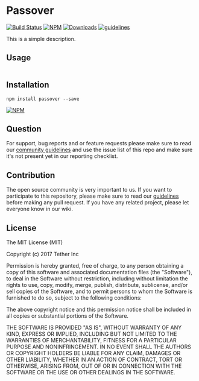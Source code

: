 # Passover

[![Build Status](https://travis-ci.org/tether/passover.svg?branch=master)](https://travis-ci.org/tether/passover)
[![NPM](https://img.shields.io/npm/v/passover.svg)](https://www.npmjs.com/package/passover)
[![Downloads](https://img.shields.io/npm/dm/passover.svg)](http://npm-stat.com/charts.html?package=passover)
[![guidelines](https://tether.github.io/contribution-guide/badge-guidelines.svg)](https://github.com/tether/contribution-guide)

This is a simple description.

## Usage

```js

```

## Installation

```shell
npm install passover --save
```

[![NPM](https://nodei.co/npm/passover.png)](https://nodei.co/npm/passover/)


## Question

For support, bug reports and or feature requests please make sure to read our
<a href="https://github.com/tether/contribution-guide/blob/master/community.md" target="_blank">community guidelines</a> and use the issue list of this repo and make sure it's not present yet in our reporting checklist.

## Contribution

The open source community is very important to us. If you want to participate to this repository, please make sure to read our <a href="https://github.com/tether/contribution-guide" target="_blank">guidelines</a> before making any pull request. If you have any related project, please let everyone know in our wiki.

## License

The MIT License (MIT)

Copyright (c) 2017 Tether Inc

Permission is hereby granted, free of charge, to any person obtaining a copy of this software and associated documentation files (the "Software"), to deal in the Software without restriction, including without limitation the rights to use, copy, modify, merge, publish, distribute, sublicense, and/or sell copies of the Software, and to permit persons to whom the Software is furnished to do so, subject to the following conditions:

The above copyright notice and this permission notice shall be included in all copies or substantial portions of the Software.

THE SOFTWARE IS PROVIDED "AS IS", WITHOUT WARRANTY OF ANY KIND, EXPRESS OR IMPLIED, INCLUDING BUT NOT LIMITED TO THE WARRANTIES OF MERCHANTABILITY, FITNESS FOR A PARTICULAR PURPOSE AND NONINFRINGEMENT. IN NO EVENT SHALL THE AUTHORS OR COPYRIGHT HOLDERS BE LIABLE FOR ANY CLAIM, DAMAGES OR OTHER LIABILITY, WHETHER IN AN ACTION OF CONTRACT, TORT OR OTHERWISE, ARISING FROM, OUT OF OR IN CONNECTION WITH THE SOFTWARE OR THE USE OR OTHER DEALINGS IN THE SOFTWARE.

